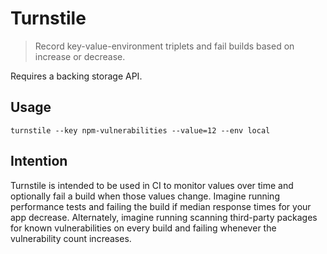 # Turnstile 

> Record key-value-environment triplets and fail builds based on increase or decrease. 


Requires a backing storage API. 

## Usage
```
turnstile --key npm-vulnerabilities --value=12 --env local
```

## Intention 
Turnstile is intended to be used in CI to monitor values over time and optionally fail a build when those values change. Imagine running
performance tests and failing the build if median response times for your app decrease. Alternately, imagine running scanning third-party packages for known vulnerabilities on every build and failing whenever the vulnerability count increases. 